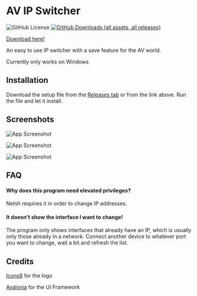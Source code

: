 
# AV IP Switcher

![GitHub License](https://img.shields.io/github/license/PartedLine/AV-IP-Switcher?style=for-the-badge)
[![GitHub Downloads (all assets, all releases)](https://img.shields.io/github/downloads/PartedLine/AV-IP-Switcher/total?style=for-the-badge)](https://github.com/PartedLine/AV-IP-Switcher/releases/latest/download/IpSwitcher_Setup.exe)

[Download here!](https://github.com/PartedLine/AV-IP-Switcher/releases/latest/download/IpSwitcher_Setup.exe)

An easy to use IP switcher with a save feature for the AV world.

Currently only works on Windows


## Installation

Download the setup file from the [Releases tab](https://github.com/PartedLine/AV-IP-Switcher/releases/latest/) or from the link above. Run the file and let it install.
    
## Screenshots

![App Screenshot](https://i.ibb.co/ch6gB3X9/Ip-Switcher-khlz-PCm-CHv.png)

![App Screenshot](https://i.ibb.co/q3QWdvF7/Ip-Switcher-8d-Tx9p-EOei.png)

![App Screenshot](https://i.ibb.co/21P1Lk1j/Ip-Switcher-q3-EDRdoh-Pi.png)

## FAQ

#### Why does this program need elevated privileges?

Netsh requires it in order to change IP addresses.

#### It doesn't show the interface I want to change!

The program only shows interfaces that already have an IP, which is usually only those already in a network. Connect another device to whatever port you want to change, wait a bit and refresh the list.

## Credits
[Icons8](https://icons8.com/) for the logo

[Avalonia](https://avaloniaui.net/) for the UI Framework
